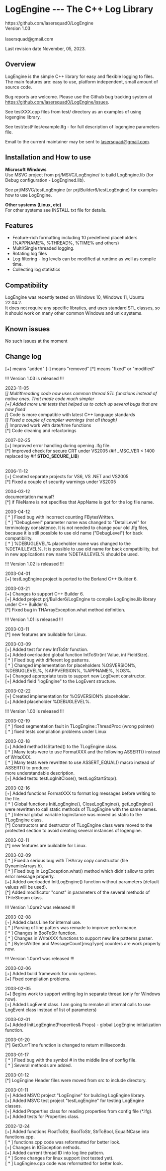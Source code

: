 <h1>LogEngine --- The C++ Log Library </h1>
https://github.com/lasersquad0/LogEngine <br>
Version 1.03 <br><br>
lasersquad@gmail.com

Last revision date November, 05, 2023.

Overview
--------

LogEngine is the simple C++ library for easy and flexible logging to files.
The main features are: easy to use, platform independent, small amount of source code.

Bug reports are welcome. Please use the Github bug tracking
system at https://github.com/lasersquad0/LogEngine/issues. 

See testXXX.cpp files from test/ directory as an examples of using 
logengine library.

See test/testFiles/example.lfg - for full description of logengine parameters file.

Email to the current maintainer may be sent to lasersquad@gmail.com.

Installation and How to use
---------------------------
**Microsoft Windows** <br>
Use MSVC project from prj/MSVC/LogEngine/ to build LogEngine.lib (for Debug configuration - LogEngined.lib).

See prj/MSVC/testLogEngine (or prj/Builder6/testLogEngine) for examples how to use LogEngine.

**Other systems (Linux, etc)** <br>
For other systems see INSTALL txt file for details.

Features
-------------
* Feature-rich formatting including 10 predefined placeholders (%APPNAME%, %THREAD%, %TIME% and others)
* Multi/Single threaded logging.
* Rotating log files
* Log filtering - log levels can be modified at runtime as well as compile time.
* Collecting log statistics

Compatibility
-------------

LogEngine was recently tested on Windows 10, Windows 11, Ubuntu 22.04.2. <br>
It does not require any specific libraties, and uses standard STL classes, so it should work on many other common Windows and unix systems.

Known issues 
------------

No such issues at the moment

Change log 
----------
[+] means "added"
[-] means "removed"
[*] means "fixed" or "modified"

!!! Version 1.03 is released !!! <br>

2023-11-05 <br>
[*] Multithreading code now uses common thread STL functions instead of native ones. That made code much simpler <br>
[+] Added more unit tests that helped us to catch up several bugs that are now fixed <br>
[*] Code is more compatible with latest C++ language standards <br>
[*] Fixed a couple of compiler warnings (not all though) <br>
[*] Improved work with date/time functions <br>
[*] Code cleaning and refactorings <br>

2007-02-25 <br>
[+] Improved error handling during opening .lfg file. <br>
[*] Improved check for secure CRT under VS2005 (#if _MSC_VER < 1400 replaced by #if __STDC_SECURE_LIB__)  <br> 
 <br>

2006-11-12  <br>
[+] Created separate projects for VS6, VS .NET and VS2005  <br>
[*] Fixed a couple of security warnings under VS2005  <br>


2004-03-12 <br>
documentation manual? <br>
[*] if FileName is not specifies that AppName is got for the log file name. <br>

2003-04-12 <br>
[ * ] Fixed bug with incorrect counting FBytesWritten. <br>
[ * ] "DebugLevel" parameter name was changed to "DetailLevel" for terminology 
    consistence. It is not needed to change your old .lfg files, because it is 
    still possible to use old name ("DebugLevel") for back compatibility. <br> 
[ * ] %DEBUGLEVEL% placeholder name was changed to the %DETAILLEVEL%. It is 
    possible to use old name for back compatibility, but in new applications 
    new name %DETAILLEVEL% should be used. <br>

!!! Version 1.02 is released !!! <br>

2003-04-01 <br>
[+] testLogEngine project is ported to the Borland C++ Builder 6. <br>

2003-03-21 <br>
[+] Changes to support C++ Builder 6. <br>
[+] Added project prj/Builder6/LogEngine to compile LogEngine.lib library
    under C++ Builder 6.  <br>
[*] Fixed bug in THArrayException.what method definition. <br>


!!! Version 1.01 is released !!! <br>

2003-03-11 <br>
[*] new features are buildable for Linux. <br>

2003-03-09 <br>
[+] Added test for new IntToStr function. <br>
[+] Added overloaded global function IntToStr(int Value, int FieldSize). <br>
[ * ] Fixed bug with different log patterns. <br>
[ * ] Changed implementation for placeholders %OSVERSION%, %DEBUGLEVEL%, %APPVERSION%,
    %APPNAME%, %OS%. <br>
[+] Changed appropriate tests to support new LogEvent constructor. <br>
[+] Added field "logEngine" to the LogEvent structure.  <br>


2003-02-22 <br>
[+] Created implementation for %OSVERSION% placeholder. <br>
[+] Added placeholder %DEBUGLEVEL%. <br>


!!! Version 1.00 is released !!! <br>

2003-02-19 <br>
[ * ] fixed segmentation fault in TLogEngine::ThreadProc (wrong pointer) <br>
[ * ] fixed tests compilation problems under Linux <br>

2003-02-18 <br>
[+] Added method IsStarted() to the TLogEngine class. <br>
[ * ] Many tests were to use FormatXXX and the following ASSERT() instead of WriteXXX. <br>
[ * ] Many tests were rewritten to use ASSERT_EQUAL() macro instead of ASSERT() to produce <br>
    more understandable description. <br>
[+] Added tests: testLogInitClose(), testLogStartStop(). <br>

2003-02-16 <br>
[+] Added functions FormatXXX to format log messages before writing to the file.  <br>
[ * ] Global functions InitLogEngine(), CloseLogEngine(), getLogEngine() were rewritten to 
    call static methods of TLogEngine with the same names.  <br>
[ * ] Internal global variable loginstance was moved as static to the 
    TLogEngine class. <br>
[*] Constructors and destructor of TLogEngine class were moved to the 
    protected section to avoid creating several instances of logengine. <br>

2003-02-11 <br>
[*] new features are buildable for Linux. <br>

2003-02-09 <br>
[ * ] Fixed a serious bug with THArray copy constructor (file DynamicArrays.h). <br>
[ * ] Fixed bug in LogException.what() method which didn't allow to print error message properly. <br>
[+] Added overloaded InitLogEngine() function without parameters (default values will be used). <br>
[*] Added modificator "const" in parameters of the several methods of TFileStream class. <br>

!!! Version 1.0pre2 was released !!! <br>

2003-02-08 <br>
[+] Added class Line for internal use. <br>
[ * ] Parsing of line patters was remade to improve performance. <br>
[ * ] Changes in BooToStr function. <br>
[ * ] Changes in WriteXXX functions to support new line patterns parser. <br>
[ * ] BytesWritten and MessageCount[msgType] counters are work properly now. <br>

!!! Version 1.0pre1 was released !!! <br>

2003-02-06 <br>
[+] Added bulid framework for unix systems. <br>
[+] Fixed compilation problems. <br>

2003-02-05 <br>
[+] Begins work to support writing log in separate thread (only for Windows now). <br>
[+] Added LogEvent class. I am going to remake all internal calls to use LogEvent class instead of
    list of parameters) <br>

2003-02-01 <br>
[+] Added InitLogEngine(Properties& Props) - global LogEngine initialization function. <br>

2003-01-20 <br>
[*] GetCurrTime function is changed to return milliseconds. <br>

2003-01-17 <br>
[ * ] Fixed bug with the symbol # in the middle line of config file. <br>
[ * ] Several methods are added. <br>

2003-01-12 <br>
[*] LogEngine Header files were moved from src to include directory. <br>

2003-01-11 <br>
[+] Added MSVC project "LogEngine" for building LogEngine library. <br>
[+] Added MSVC test project "testLogEngine" for testing LogEngine classes. <br>
[+] Added Properties class for reading properties from config file (*.lfg). <br>
[+] Added tests for Properties class. <br>

2002-12-24 <br>
[+] Added functions FloatToStr, BoolToStr, StrToBool, EqualNCase into functions.cpp. <br>
[ * ] functions.cpp code was reformatted for better look. <br>
[+] Changes in IOException nethods. <br>
[+] Added current thread ID into log line pattern. <br>
[ * ] Some changes for linux support (not tested yet). <br>
[ * ] LogEngine.cpp code was reformatted for better look. <br>

